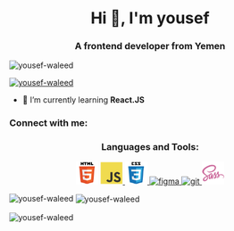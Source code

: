 <h1 align="center">Hi 👋, I'm yousef</h1>
<h3 align="center">A frontend developer from Yemen</h3>

<p align="left"> <img src="https://komarev.com/ghpvc/?username=yousef-waleed&label=Profile%20views&color=0e75b6&style=flat" alt="yousef-waleed" /> </p>

<p align="left"> <a href="https://github.com/ryo-ma/github-profile-trophy"><img src="https://github-profile-trophy.vercel.app/?username=yousef-waleed" alt="yousef-waleed" /></a> </p>

- 🌱 I’m currently learning **React.JS**

<h3 align="left">Connect with me:</h3>
<p align="left">
</p>

<h3 align="center">Languages and Tools:</h3>
<p align="center"> <img src="https://raw.githubusercontent.com/devicons/devicon/master/icons/html5/html5-original-wordmark.svg" alt="html5" width="40" height="40"/> </a> <a href="https://developer.mozilla.org/en-US/docs/Web/JavaScript" target="_blank" rel="noreferrer"> <img src="https://raw.githubusercontent.com/devicons/devicon/master/icons/javascript/javascript-original.svg" alt="javascript" width="40" height="40"/> </a><a href="https://www.w3schools.com/css/" target="_blank" rel="noreferrer"> <img src="https://raw.githubusercontent.com/devicons/devicon/master/icons/css3/css3-original-wordmark.svg" alt="css3" width="40" height="40"/> </a> <a href="https://www.figma.com/" target="_blank" rel="noreferrer"> <img src="https://www.vectorlogo.zone/logos/figma/figma-icon.svg" alt="figma" width="40" height="40"/> </a> <a href="https://git-scm.com/" target="_blank" rel="noreferrer"> <img src="https://www.vectorlogo.zone/logos/git-scm/git-scm-icon.svg" alt="git" width="40" height="40"/> </a> <a href="https://www.w3.org/html/" target="_blank" rel="noreferrer">  <a href="https://sass-lang.com" target="_blank" rel="noreferrer"> <img src="https://raw.githubusercontent.com/devicons/devicon/master/icons/sass/sass-original.svg" alt="sass" width="40" height="40"/> </a> </p>

<p><img align="left" src="https://github-readme-stats.vercel.app/api/top-langs?username=yousef-waleed&show_icons=true&locale=en&layout=compact" alt="yousef-waleed" /></p>

<p>&nbsp;<img align="center" src="https://github-readme-stats.vercel.app/api?username=yousef-waleed&show_icons=true&locale=en" alt="yousef-waleed" /></p>

<p><img align="center" src="https://github-readme-streak-stats.herokuapp.com/?user=yousef-waleed&" alt="yousef-waleed" /></p>

